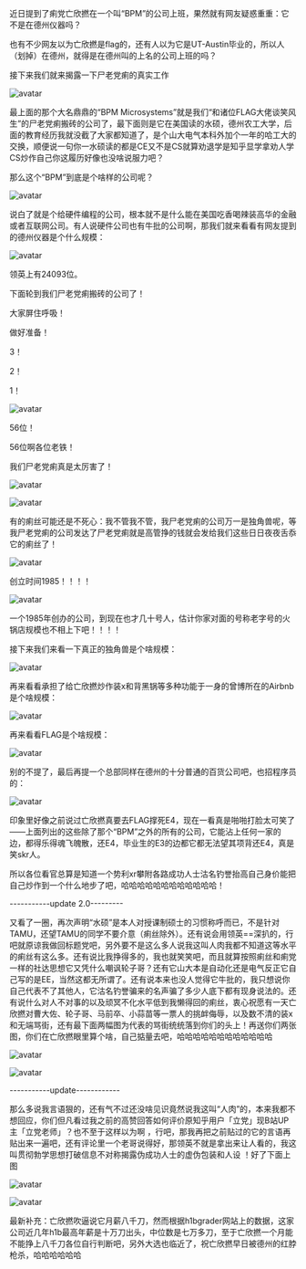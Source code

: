 近日提到了痢党亡欣撚在一个叫“BPM”的公司上班，果然就有网友疑惑重重：它不是在德州仪器吗？







也有不少网友以为亡欣撚是flag的，还有人以为它是UT-Austin毕业的，所以人（划掉）在德州，就得是在德州叫的上名的公司上班的吗？







接下来我们就来揭露一下尸老党痢的真实工作







![avatar](https://s1.ax1x.com/2020/09/15/wsdNkT.jpg)







最上面的那个大名鼎鼎的“BPM Microsystems”就是我们“和诸位FLAG大佬谈笑风生”的尸老党痢搬砖的公司了，最下面则是它在美国读的水硕，德州农工大学，后面的教育经历我就没截了大家都知道了，是个山大电气本科外加个一年的哈工大的交换，顺便说一句你一水硕读的都是CE又不是CS就算劝退学是知乎显学拿劝人学CS炒作自己你这履历好像也没啥说服力吧？







那么这个“BPM”到底是个啥样的公司呢？







![avatar](https://picb.zhimg.com/v2-bbf685283415f31144dfaf21b3156ada_b.jpg)







说白了就是个给硬件编程的公司，根本就不是什么能在美国吃香喝辣装高华的金融或者互联网公司。有人说硬件公司也有牛批的公司啊，那我们就来看看有网友提到的德州仪器是个什么规模：







![avatar](https://cdnfileimg.115.com/39baf5285b0e0460a0f8910a1df1ad54/5F5D6BFA/5f5d6bc92db63b5591dbc1be1085106bc3905221?x-oss-process=style/0s)







领英上有24093位。







下面轮到我们尸老党痢搬砖的公司了！







大家屏住呼吸！







做好准备！







3！







2！







1！







![avatar](https://s1.ax1x.com/2020/09/15/wsdGmq.jpg)







56位！







56位啊各位老铁！







我们尸老党痢真是太厉害了！







![avatar](https://s1.ax1x.com/2020/09/15/wsd3Xn.jpg)






![avatar](https://cdnfileimg.115.com/21befe382577800000edcdf838be7c5e/5F5D6CB7/5f5d6bc06077b193441edac55b422200f4247a5a?x-oss-process=style/0s)







有的痢丝可能还是不死心：我不管我不管，我尸老党痢的公司万一是独角兽呢，等我尸老党痢的公司发达了尸老党痢就是高管挣的钱就会发给我们这些日日夜夜舌忝它的痢丝了！







![avatar](https://cdnfileimg.115.com/a47e40f481cc2283d49ad18f8fccff4e/5F5D6CF8/5f5d6bc598a35727de5cd45655b9c787e35c236e?x-oss-process=style/0s)







创立时间1985！！！！







![avatar](https://pic1.zhimg.com/v2-e8993cedbdbc1866627b2602bacfc896_b.png)







一个1985年创办的公司，到现在也才几十号人，估计你家对面的号称老字号的火锅店规模也不相上下吧！！！！







接下来我们来看一下真正的独角兽是个啥规模：







![avatar](https://s1.ax1x.com/2020/09/15/wsdQpQ.jpg)







再来看看承担了给亡欣撚炒作装x和背黑锅等多种功能于一身的曾博所在的Airbnb是个啥规模：







![avatar](https://s1.ax1x.com/2020/09/15/wsdKfg.jpg)







再来看看FLAG是个啥规模：







![avatar](https://s1.ax1x.com/2020/09/15/wsdutS.jpg)







别的不提了，最后再提一个总部同样在德州的十分普通的百货公司吧，也招程序员的：







![avatar](https://s1.ax1x.com/2020/09/15/wsdnk8.jpg)







印象里好像之前说过亡欣撚真要去FLAG撑死E4，现在一看真是啪啪打脸太可笑了——上面列出的这些除了那个“BPM”之外的所有的公司，它能沾上任何一家的边，都得乐得魂飞魄散，还E4，毕业生的E3的边都它都无法望其项背还E4，真是笑skr人。







所以各位看官总算是知道一个势利xr攀附各路成功人士沽名钓誉抬高自己身价能把自己炒作到一个什么地步了吧，哈哈哈哈哈哈哈哈哈哈哈哈！







-----------update 2.0---------







又看了一圈，再次声明“水硕”是本人对授课制硕士的习惯称呼而已，不是针对TAMU，还望TAMU的同学不要介意（痢丝除外）。还有说会用领英==深扒的，行吧就原谅我做回标题党吧，另外要不是这么多人说我这叫人肉我都不知道这等水平的痢丝有这么多。还有说比我挣得多的，我也就笑笑吧，而且就算按照痢丝和痢党一样的社达思想它又凭什么嘲讽轮子哥？还有它山大本是自动化还是电气反正它自己写的是EE，当然这都无所谓了。还有说本来也没人觉得它牛批的，我只想说你自己代表不了其他人，它沽名钓誉骗来的名声骗了多少人底下都有现身说法的。还有说什么对人不对事的以及顽冥不化水平低到我懒得回的痢丝，衷心祝愿有一天亡欣撚对曹大佐、轮子哥、马前卒、小蒜苗等一票人的挑衅侮辱，以及数不清的装x和无端骂街，还有最下面两幅图为代表的骂街统统落到你们的头上！再送你们两张图，你们在亡欣撚眼里算个啥，自己掂量去吧，哈哈哈哈哈哈哈哈哈哈哈哈



![avatar](https://pic3.zhimg.com/v2-e81822198c0ddbcf7446421b3821101e_b.jpg)



![avatar](https://pic1.zhimg.com/v2-246becbb30d8aa9512d6d68de60dbb3c_b.jpg)







-----------update------------







那么多说我言语狠的，还有气不过还没啥见识竟然说我这叫“人肉”的，本来我都不想回应，你们但凡看过我之前的高赞回答如何评价原知乎用户「立党」现B站UP主「立党老师」？也不至于这样以为啊 ，行吧，那我再把之前贴过的它的言语再贴出来一遍吧，还有评论里一个老哥说得好，那领英不就是拿出来让人看的，我这叫贯彻勃学思想打破信息不对称揭露伪成功人士的虚伪包装和人设 ！好了下面上图







![avatar](https://pic4.zhimg.com/v2-1fa49393a7c447bde6a8f793fc92db61_b.jpg)



![avatar](https://pic3.zhimg.com/v2-711a17875b7443e8f8b03be4a7644757_b.jpg)











最新补充：亡欣撚吹逼说它月薪八千刀，然而根据h1bgrader网站上的数据，这家公司近几年h1b最高年薪是十万刀出头，中位数是七万多刀，至于亡欣撚一个月能不能挣上八千刀各位自行判断吧，另外大选也临近了，祝亡欣撚早日被德州的红脖枪杀，哈哈哈哈哈哈
